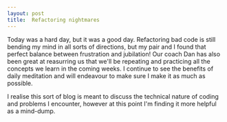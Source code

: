 ```yaml
---
layout: post
title:  Refactoring nightmares
---
```

Today was a hard day, but it was a good day.  Refactoring bad code is still bending my mind in all sorts of directions, but my pair and I found that perfect balance between frustration and jubilation!  Our coach Dan has also been great at reasurring us that we'll be repeating and practicing all the concepts we learn in the coming weeks. I continue to see the benefits of daily meditation and will endeavour to make sure I make it as much as possible.

I realise this sort of blog is meant to discuss the technical nature of coding and problems I encounter, however at this point I'm finding it more helpful as a mind-dump.
